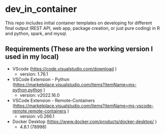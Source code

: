 # **dev_in_container**
This repo includes initial container templates on developing for different final output (REST API, web app, package creation, or just pure coding) in R and python, spark, and mysql.

## **Requirements (These are the working version I used in my local)**
* VScode (https://code.visualstudio.com/download )
    * version: 1.76.1
* VSCode Extension - Python (https://marketplace.visualstudio.com/items?itemName=ms-python.python )
    * version: v2022.16.0
* VSCode Extension - Remote-Containers (https://marketplace.visualstudio.com/items?itemName=ms-vscode-remote.remote-containers )
    * version: v0.266.1
* Docker Desktop (https://www.docker.com/products/docker-desktop/ )
    * 4.8.1 (78998)




